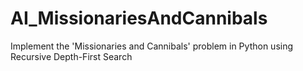# AI_MissionariesAndCannibals
Implement the 'Missionaries and Cannibals' problem in Python using Recursive Depth-First Search
